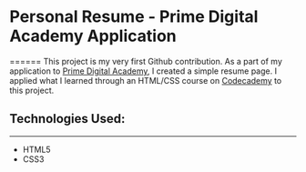 # Personal Resume - Prime Digital Academy Application
======
This project is my very first Github contribution. As a part of my application to [Prime Digital Academy](https://www.primeacademy.io), I created a simple resume page. I applied what I learned through an HTML/CSS course on [Codecademy](https://www.Codecademy.com) to this project.

## Technologies Used:
------
- HTML5
- CSS3
